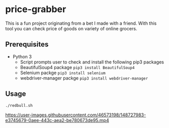 # price-grabber
This is a fun project originating from a bet I made with a friend. With this tool you can check price of goods on variety of online grocers.

## Prerequisites
- Python 3
  - Script prompts user to check and install the following pip3 packages
  - BeautifulSoup4 package `pip3 install BeautifulSoup4`
  - Selenium packge `pip3 install selenium`
  - webdriver-manager packge `pip3 install webdriver-manager`
## Usage
`./redbull.sh`

https://user-images.githubusercontent.com/46573198/148727983-e3745679-0aee-443c-aea2-be780673de95.mp4
